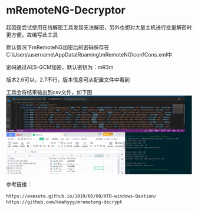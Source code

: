 # mRemoteNG-Decryptor
起因是尝试使用在线解密工具发现无法解密，另外也想对大量主机进行批量解密时更方便，故编写此工具  

默认情况下mRemoteNG加密后的密码保存在C:\Users\username\AppData\Roaming\mRemoteNG\confCons.xml中  

密码通过AES-GCM加密，默认密钥为：mR3m  

版本2.6可以，2.7不行，版本信息可从配置文件中看到  

工具会将结果输出到csv文件，如下图  
![image](./pic/mRemoteNG.png)  

参考链接：
```
https://exexute.github.io/2019/05/08/HTB-windows-Bastion/
https://github.com/kmahyyg/mremoteng-decrypt
```